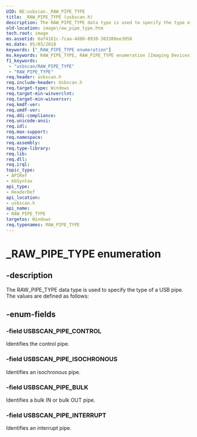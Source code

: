 ```yaml
---
UID: NE:usbscan._RAW_PIPE_TYPE
title: _RAW_PIPE_TYPE (usbscan.h)
description: The RAW_PIPE_TYPE data type is used to specify the type of a USB pipe.
old-location: image\raw_pipe_type.htm
tech.root: image
ms.assetid: 6af4161c-7caa-4d80-8938-303380ee3058
ms.date: 05/03/2018
keywords: ["_RAW_PIPE_TYPE enumeration"]
ms.keywords: RAW_PIPE_TYPE, RAW_PIPE_TYPE enumeration [Imaging Devices], USBSCAN_PIPE_BULK, USBSCAN_PIPE_CONTROL, USBSCAN_PIPE_INTERRUPT, USBSCAN_PIPE_ISOCHRONOUS, _RAW_PIPE_TYPE, image.raw_pipe_type, stifnc_6f079c69-737d-4653-9e83-202418853f75.xml, usbscan/RAW_PIPE_TYPE, usbscan/USBSCAN_PIPE_BULK, usbscan/USBSCAN_PIPE_CONTROL, usbscan/USBSCAN_PIPE_INTERRUPT, usbscan/USBSCAN_PIPE_ISOCHRONOUS
f1_keywords:
 - "usbscan/RAW_PIPE_TYPE"
 - "RAW_PIPE_TYPE"
req.header: usbscan.h
req.include-header: Usbscan.h
req.target-type: Windows
req.target-min-winverclnt: 
req.target-min-winversvr: 
req.kmdf-ver: 
req.umdf-ver: 
req.ddi-compliance: 
req.unicode-ansi: 
req.idl: 
req.max-support: 
req.namespace: 
req.assembly: 
req.type-library: 
req.lib: 
req.dll: 
req.irql: 
topic_type:
- APIRef
- kbSyntax
api_type:
- HeaderDef
api_location:
- usbscan.h
api_name:
- RAW_PIPE_TYPE
targetos: Windows
req.typenames: RAW_PIPE_TYPE
---
```


# _RAW_PIPE_TYPE enumeration


## -description


The RAW_PIPE_TYPE data type is used to specify the type of a USB pipe. The values are defined as follows:


## -enum-fields




### -field USBSCAN_PIPE_CONTROL

Identifies the control pipe.


### -field USBSCAN_PIPE_ISOCHRONOUS

Identifies an isochronous pipe.


### -field USBSCAN_PIPE_BULK

Identifies a bulk IN or bulk OUT pipe.


### -field USBSCAN_PIPE_INTERRUPT

Identifies an interrupt pipe.


